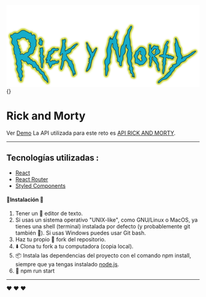 ![](src/assets/logo.png){}
# Rick and Morty
Ver [Demo]( https://nayruthcalla.github.io/LIM009-Cipher/src/index.html)
La API utilizada para este reto es [API RICK AND MORTY](https://rickandmortyapi.com/).
***
## Tecnologías utilizadas :
 * [React](https://es.reactjs.org/)
 * [React Router](https://reactrouter.com/)
 * [Styled Components](https://styled-components.com/)

#### 🚀Instalación 🔧
1) Tener un 📝 editor de texto.
2) Si usas un sistema operativo "UNIX-like", como GNU/Linux o MacOS, ya tienes una shell (terminal) instalada por defecto (y probablemente git también 🐧). Si usas Windows puedes usar Git bash.
3) Haz tu propio 🍴 fork del repositorio.
4) ⬇️ Clona tu fork a tu computadora (copia local).
5) 📦 Instala las dependencias del proyecto con el comando npm install, siempre que ya tengas instalado [node.js](https://nodejs.org/es/).
6) 🚀 npm run start
***
 ❤️ ❤️ ❤️